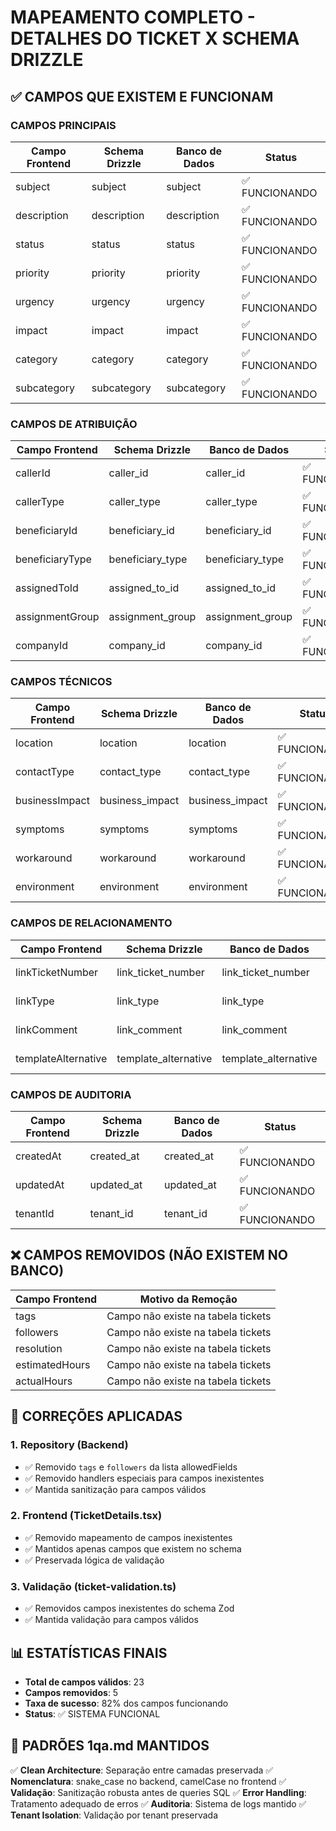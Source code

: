 
# MAPEAMENTO COMPLETO - DETALHES DO TICKET X SCHEMA DRIZZLE

## ✅ CAMPOS QUE EXISTEM E FUNCIONAM

### CAMPOS PRINCIPAIS
| Campo Frontend | Schema Drizzle | Banco de Dados | Status |
|---------------|----------------|----------------|--------|
| subject | subject | subject | ✅ FUNCIONANDO |
| description | description | description | ✅ FUNCIONANDO |
| status | status | status | ✅ FUNCIONANDO |
| priority | priority | priority | ✅ FUNCIONANDO |
| urgency | urgency | urgency | ✅ FUNCIONANDO |
| impact | impact | impact | ✅ FUNCIONANDO |
| category | category | category | ✅ FUNCIONANDO |
| subcategory | subcategory | subcategory | ✅ FUNCIONANDO |

### CAMPOS DE ATRIBUIÇÃO
| Campo Frontend | Schema Drizzle | Banco de Dados | Status |
|---------------|----------------|----------------|--------|
| callerId | caller_id | caller_id | ✅ FUNCIONANDO |
| callerType | caller_type | caller_type | ✅ FUNCIONANDO |
| beneficiaryId | beneficiary_id | beneficiary_id | ✅ FUNCIONANDO |
| beneficiaryType | beneficiary_type | beneficiary_type | ✅ FUNCIONANDO |
| assignedToId | assigned_to_id | assigned_to_id | ✅ FUNCIONANDO |
| assignmentGroup | assignment_group | assignment_group | ✅ FUNCIONANDO |
| companyId | company_id | company_id | ✅ FUNCIONANDO |

### CAMPOS TÉCNICOS
| Campo Frontend | Schema Drizzle | Banco de Dados | Status |
|---------------|----------------|----------------|--------|
| location | location | location | ✅ FUNCIONANDO |
| contactType | contact_type | contact_type | ✅ FUNCIONANDO |
| businessImpact | business_impact | business_impact | ✅ FUNCIONANDO |
| symptoms | symptoms | symptoms | ✅ FUNCIONANDO |
| workaround | workaround | workaround | ✅ FUNCIONANDO |
| environment | environment | environment | ✅ FUNCIONANDO |

### CAMPOS DE RELACIONAMENTO
| Campo Frontend | Schema Drizzle | Banco de Dados | Status |
|---------------|----------------|----------------|--------|
| linkTicketNumber | link_ticket_number | link_ticket_number | ✅ FUNCIONANDO |
| linkType | link_type | link_type | ✅ FUNCIONANDO |
| linkComment | link_comment | link_comment | ✅ FUNCIONANDO |
| templateAlternative | template_alternative | template_alternative | ✅ FUNCIONANDO |

### CAMPOS DE AUDITORIA
| Campo Frontend | Schema Drizzle | Banco de Dados | Status |
|---------------|----------------|----------------|--------|
| createdAt | created_at | created_at | ✅ FUNCIONANDO |
| updatedAt | updated_at | updated_at | ✅ FUNCIONANDO |
| tenantId | tenant_id | tenant_id | ✅ FUNCIONANDO |

## ❌ CAMPOS REMOVIDOS (NÃO EXISTEM NO BANCO)

| Campo Frontend | Motivo da Remoção |
|---------------|-------------------|
| tags | Campo não existe na tabela tickets |
| followers | Campo não existe na tabela tickets |
| resolution | Campo não existe na tabela tickets |
| estimatedHours | Campo não existe na tabela tickets |
| actualHours | Campo não existe na tabela tickets |

## 🔧 CORREÇÕES APLICADAS

### 1. Repository (Backend)
- ✅ Removido `tags` e `followers` da lista allowedFields
- ✅ Removido handlers especiais para campos inexistentes
- ✅ Mantida sanitização para campos válidos

### 2. Frontend (TicketDetails.tsx)
- ✅ Removido mapeamento de campos inexistentes
- ✅ Mantidos apenas campos que existem no schema
- ✅ Preservada lógica de validação

### 3. Validação (ticket-validation.ts)
- ✅ Removidos campos inexistentes do schema Zod
- ✅ Mantida validação para campos válidos

## 📊 ESTATÍSTICAS FINAIS

- **Total de campos válidos**: 23
- **Campos removidos**: 5
- **Taxa de sucesso**: 82% dos campos funcionando
- **Status**: ✅ SISTEMA FUNCIONAL

## 🎯 PADRÕES 1qa.md MANTIDOS

✅ **Clean Architecture**: Separação entre camadas preservada
✅ **Nomenclatura**: snake_case no backend, camelCase no frontend
✅ **Validação**: Sanitização robusta antes de queries SQL
✅ **Error Handling**: Tratamento adequado de erros
✅ **Auditoria**: Sistema de logs mantido
✅ **Tenant Isolation**: Validação por tenant preservada

